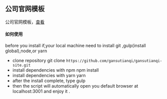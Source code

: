 ## 公司官网模板
公司官网模板，[查看](http://1.jq2.com:8082/)


#### 如何使用
before you install if,your local machine need to install git ,gulp(install global),node,or yarn
+ clone repository git clone `https://github.com/gansutianqi/gansutianqi-site.git`
+ install dependencies with npm npm install
+ install dependencies with yarn yarn
+ after the install complete, type gulp
+ then the script will automatically open you default browser at localhost:3001 and enjoy it .